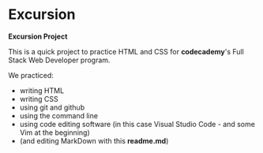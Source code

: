 # Excursion
**Excursion Project**

This is a quick project to practice HTML and CSS for **codecademy**'s Full Stack Web Developer program.

We practiced:
* writing HTML
* writing CSS
* using git and github
* using the command line
* using code editing software (in this case Visual Studio Code - and some Vim at the beginning)
* (and editing MarkDown with this **readme.md**)

